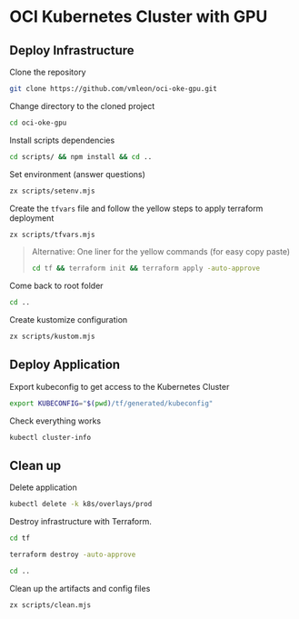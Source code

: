# OCI Kubernetes Cluster with GPU

## Deploy Infrastructure

Clone the repository

```bash
git clone https://github.com/vmleon/oci-oke-gpu.git
```

Change directory to the cloned project

```bash
cd oci-oke-gpu
```

Install scripts dependencies

```bash
cd scripts/ && npm install && cd ..
```

Set environment (answer questions)

```bash
zx scripts/setenv.mjs
```

Create the `tfvars` file and follow the yellow steps to apply terraform deployment

```bash
zx scripts/tfvars.mjs
```

> Alternative: One liner for the yellow commands (for easy copy paste)
>
> ```bash
> cd tf && terraform init && terraform apply -auto-approve
> ```

Come back to root folder

```bash
cd ..
```

Create kustomize configuration

```bash
zx scripts/kustom.mjs
```

## Deploy Application

Export kubeconfig to get access to the Kubernetes Cluster

```bash
export KUBECONFIG="$(pwd)/tf/generated/kubeconfig"
```

Check everything works

```bash
kubectl cluster-info
```

## Clean up

Delete application

```bash
kubectl delete -k k8s/overlays/prod
```

Destroy infrastructure with Terraform.

```bash
cd tf
```

```bash
terraform destroy -auto-approve
```

```bash
cd ..
```

Clean up the artifacts and config files

```bash
zx scripts/clean.mjs
```
